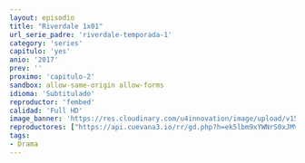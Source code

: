 ```yaml
---
layout: episodio
title: "Riverdale 1x01"
url_serie_padre: 'riverdale-temporada-1'
category: 'series'
capitulo: 'yes'
anio: '2017'
prev: ''
proximo: 'capitulo-2'
sandbox: allow-same-origin allow-forms
idioma: 'Subtitulado'
reproductor: 'fembed'
calidad: 'Full HD'
image_banner: 'https://res.cloudinary.com/u4innovation/image/upload/v1565152608/maxresdefault-min_vy9nnj.jpg'
reproductores: ["https://api.cuevana3.io/rr/gd.php?h=ek5lbm9xYWNrS0xJMVp5b21KREk0dFBLbjVkaHhkRGdrOG1jbnBpUnhhS1ZzWForbEtUV3ZLYlVuWm1qcmEra3M1V0psNWVxbytDbnNJZDRhc3pDcHFtU3FadVkyUT09"]
tags:
- Drama
---
```












